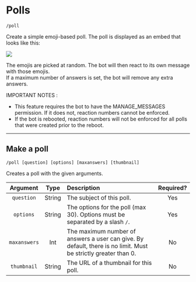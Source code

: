 # Polls

`/poll`

Create a simple emoji-based poll. The poll is displayed as an embed that looks like this:

![](https://cdn.discordapp.com/attachments/904320277842915348/904704677122310184/unknown.png)

The emojis are picked at random. The bot will then react to its own message with those emojis.  
If a maximum number of answers is set, the bot will remove any extra answers.

IMPORTANT NOTES : 
- This feature requires the bot to have the MANAGE_MESSAGES permission.
If it does not, reaction numbers cannot be enforced.
- If the bot is rebooted, reaction numbers will not be enforced for all polls that were created prior to the reboot.


***

## Make a poll

`/poll [question] [options] [maxanswers] [thumbnail]`

Creates a poll with the given arguments.

| Argument | Type | Description | Required? |
|:---:|:---:|:---|:---:|
| `question` | String | The subject of this poll. | Yes |
| `options` | String | The options for the poll (max 30). Options must be separated by a slash `/`. | Yes |
| `maxanswers` | Int | The maximum number of answers a user can give. By default, there is no limit. Must be strictly greater than 0. | No |
| `thumbnail` | String | The URL of a thumbnail for this poll. | No |
